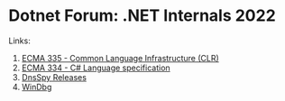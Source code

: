 ﻿# Dotnet Forum: .NET Internals 2022

Links:
1. [ECMA 335 - Common Language Infrastructure (CLR)](https://www.ecma-international.org/publications-and-standards/standards/ecma-335/)
2. [ECMA 334 - C# Language specification](https://www.ecma-international.org/publications-and-standards/standards/ecma-334/)
3. [DnsSpy Releases](https://github.com/dnSpy/dnSpy/releases)
4. [WinDbg](https://learn.microsoft.com/en-us/windows-hardware/drivers/debugger/debugger-download-tools)